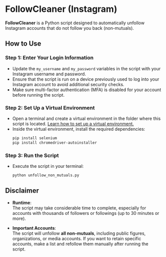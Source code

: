 # FollowCleaner (Instagram)

**FollowCleaner** is a Python script designed to automatically unfollow Instagram accounts that do not follow you back (non-mutuals). 

## How to Use

### Step 1: Enter Your Login Information
- Update the `my_username` and `my_password` variables in the script with your Instagram username and password. 
- Ensure that the script is run on a device previously used to log into your Instagram account to avoid additional security checks.
- Make sure multi-factor authentication (MFA) is disabled for your account before running the script.

### Step 2: Set Up a Virtual Environment
- Open a terminal and create a virtual environment in the folder where this script is located. [Learn how to set up a virtual environment.](https://python.land/virtual-environments/virtualenv)
- Inside the virtual environment, install the required dependencies:
  ```bash
  pip install selenium
  pip install chromedriver-autoinstaller

### Step 3: Run the Script
- Execute the script in your terminal:
  ```bash
  python unfollow_non_mutuals.py

## Disclaimer
- **Runtime**:  
  The script may take considerable time to complete, especially for accounts with thousands of followers or followings (up to 30 minutes or more). 

- **Important Accounts**:  
  The script will unfollow **all non-mutuals**, including public figures, organizations, or media accounts. If you want to retain specific accounts, make a list and refollow them manually after running the script.

